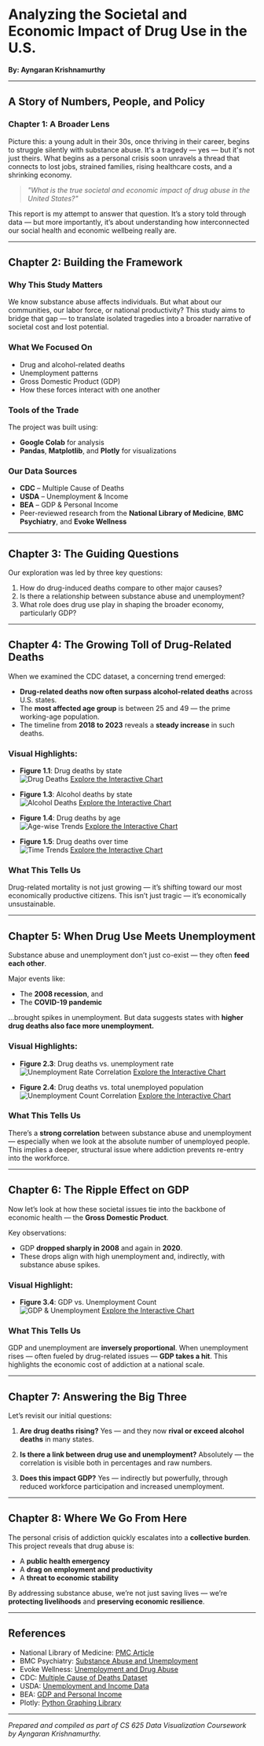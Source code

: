 # Analyzing the Societal and Economic Impact of Drug Use in the U.S.

**By: Ayngaran Krishnamurthy**

---

## A Story of Numbers, People, and Policy

### Chapter 1: A Broader Lens

Picture this: a young adult in their 30s, once thriving in their career, begins to struggle silently with substance abuse. It's a tragedy — yes — but it's not just theirs. What begins as a personal crisis soon unravels a thread that connects to lost jobs, strained families, rising healthcare costs, and a shrinking economy.

> *"What is the true societal and economic impact of drug abuse in the United States?"*

This report is my attempt to answer that question. It’s a story told through data — but more importantly, it’s about understanding how interconnected our social health and economic wellbeing really are.

---

## Chapter 2: Building the Framework

### Why This Study Matters
We know substance abuse affects individuals. But what about our communities, our labor force, or national productivity? This study aims to bridge that gap — to translate isolated tragedies into a broader narrative of societal cost and lost potential.

### What We Focused On
- Drug and alcohol-related deaths
- Unemployment patterns
- Gross Domestic Product (GDP)
- How these forces interact with one another

### Tools of the Trade
The project was built using:
- **Google Colab** for analysis
- **Pandas**, **Matplotlib**, and **Plotly** for visualizations

### Our Data Sources
- **CDC** – Multiple Cause of Deaths
- **USDA** – Unemployment & Income
- **BEA** – GDP & Personal Income
- Peer-reviewed research from the **National Library of Medicine**, **BMC Psychiatry**, and **Evoke Wellness**

---

## Chapter 3: The Guiding Questions

Our exploration was led by three key questions:

1. How do drug-induced deaths compare to other major causes?
2. Is there a relationship between substance abuse and unemployment?
3. What role does drug use play in shaping the broader economy, particularly GDP?

---

## Chapter 4: The Growing Toll of Drug-Related Deaths

When we examined the CDC dataset, a concerning trend emerged:

- **Drug-related deaths now often surpass alcohol-related deaths** across U.S. states.
- The **most affected age group** is between 25 and 49 — the prime working-age population.
- The timeline from **2018 to 2023** reveals a **steady increase** in such deaths.

### Visual Highlights:
- **Figure 1.1**: Drug deaths by state  
  ![Drug Deaths](image.png)
  [Explore the Interactive Chart](https://polite-seahorse.static.domains/interactive-chart-11)

- **Figure 1.3**: Alcohol deaths by state  
  ![Alcohol Deaths](image-1.png)
  [Explore the Interactive Chart](https://polite-seahorse.static.domains/interactive-chart-11)

- **Figure 1.4**: Drug deaths by age  
  ![Age-wise Trends](image-2.png)
  [Explore the Interactive Chart](https://polite-seahorse.static.domains/interactive-chart-12)

- **Figure 1.5**: Drug deaths over time  
  ![Time Trends](image-3.png)
  [Explore the Interactive Chart](https://polite-seahorse.static.domains/interactive-chart-13)

### What This Tells Us
Drug-related mortality is not just growing — it’s shifting toward our most economically productive citizens. This isn’t just tragic — it’s economically unsustainable.

---

## Chapter 5: When Drug Use Meets Unemployment

Substance abuse and unemployment don’t just co-exist — they often **feed each other**.

Major events like:
- The **2008 recession**, and
- The **COVID-19 pandemic**

…brought spikes in unemployment. But data suggests states with **higher drug deaths also face more unemployment.**

### Visual Highlights:
- **Figure 2.3**: Drug deaths vs. unemployment rate  
  ![Unemployment Rate Correlation](image-4.png)
  [Explore the Interactive Chart](https://polite-seahorse.static.domains/interactive-chart-23)

- **Figure 2.4**: Drug deaths vs. total unemployed population  
  ![Unemployment Count Correlation](image-5.png)
  [Explore the Interactive Chart](https://polite-seahorse.static.domains/interactive-chart-24)

### What This Tells Us
There’s a **strong correlation** between substance abuse and unemployment — especially when we look at the absolute number of unemployed people. This implies a deeper, structural issue where addiction prevents re-entry into the workforce.

---

## Chapter 6: The Ripple Effect on GDP

Now let’s look at how these societal issues tie into the backbone of economic health — the **Gross Domestic Product**.

Key observations:
- GDP **dropped sharply in 2008** and again in **2020**.
- These drops align with high unemployment and, indirectly, with substance abuse spikes.

### Visual Highlight:
- **Figure 3.4**: GDP vs. Unemployment Count  
  ![GDP & Unemployment](image-6.png)
  [Explore the Interactive Chart](https://polite-seahorse.static.domains/interactive-chart-34)

### What This Tells Us
GDP and unemployment are **inversely proportional**. When unemployment rises — often fueled by drug-related issues — **GDP takes a hit**. This highlights the economic cost of addiction at a national scale.

---

## Chapter 7: Answering the Big Three

Let’s revisit our initial questions:

1. **Are drug deaths rising?**
   Yes — and they now **rival or exceed alcohol deaths** in many states.

2. **Is there a link between drug use and unemployment?**
   Absolutely — the correlation is visible both in percentages and raw numbers.

3. **Does this impact GDP?**
   Yes — indirectly but powerfully, through reduced workforce participation and increased unemployment.

---

## Chapter 8: Where We Go From Here

The personal crisis of addiction quickly escalates into a **collective burden**. This project reveals that drug abuse is:

- A **public health emergency**
- A **drag on employment and productivity**
- A **threat to economic stability**

By addressing substance abuse, we’re not just saving lives — we’re **protecting livelihoods** and **preserving economic resilience**.

---

## References
- National Library of Medicine: [PMC Article](https://pmc.ncbi.nlm.nih.gov/articles/PMC10137824/)
- BMC Psychiatry: [Substance Abuse and Unemployment](https://bmcpsychiatry.biomedcentral.com/articles/10.1186/s12888-020-02981-7)
- Evoke Wellness: [Unemployment and Drug Abuse](https://www.evokecoconutcreek.com/blog/unemployment-and-drug-abuse/)
- CDC: [Multiple Cause of Deaths Dataset](https://wonder.cdc.gov/wonder/help/mcd-expanded.html)
- USDA: [Unemployment and Income Data](https://www.ers.usda.gov/data-products/county-level-data-sets/county-level-data-sets-download-data)
- BEA: [GDP and Personal Income](https://apps.bea.gov/itable)
- Plotly: [Python Graphing Library](https://plotly.com/python/getting-started/)

---

*Prepared and compiled as part of CS 625 Data Visualization Coursework by Ayngaran Krishnamurthy.*
